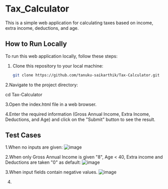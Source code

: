 # Tax_Calculator

This is a simple web application for calculating taxes based on income, extra income, deductions, and age.

## How to Run Locally

To run this web application locally, follow these steps:

1. Clone this repository to your local machine:

   ```bash
   git clone https://github.com/tanuku-saikarthik/Tax-Calculator.git

2.Navigate to the project directory:

   cd Tax-Calculator

3.Open the index.html file in a web browser.

4.Enter the required information (Gross Annual Income, Extra Income, Deductions, and Age) and click on the "Submit" button to see the result.
## Test Cases

1.When no inputs are given:
![image](https://github.com/tanuku-saikarthik/Tax_Calculator/assets/114074156/0c2b29aa-7c38-4d7d-a981-0758b2726f38)

2.When only Gross Annual Income is given "8", Age < 40, Extra income and Deductions are taken "0" as default:
![image](https://github.com/tanuku-saikarthik/Tax_Calculator/assets/114074156/01d6f244-0116-4751-9857-decbd5b843b1)

3.When input fields contain negative values.
![image](https://github.com/tanuku-saikarthik/Tax_Calculator/assets/114074156/3b9c2459-d6c4-4b16-90b0-843ceea89669)

4.


